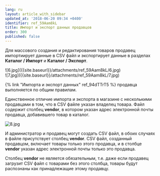```yaml
---
lang: ru
layout: article_with_sidebar
updated_at: '2018-06-20 09:34 +0400'
identifier: ref_59Aam8kL
title: Импорт и экспорт данных продавцов
order: 300
published: false
---
```

Для массового создания и редактирования товаров продавец импортиирует данные в CSV файл и экспортирует данные в разделах **Каталог / Импорт** и **Каталог / Экспорт**.

<div class="ui stackable two column grid">
  <div class="column" markdown="span">![6.jpg]({{site.baseurl}}/attachments/ref_59Aam8kL/6.jpg)
</div>
  <div class="column" markdown="span">![7.jpg]({{site.baseurl}}/attachments/ref_59Aam8kL/7.jpg)
</div>
</div>

{% link "Импорта и экспорт данных" ref_94dTTrT5 %} продавца выполняется по общим правилам.

Единственное отличие импорта и экспорта в магазине с несколькими продавцами в том, что в CSV файле указан владелец товара. Файл содержит столбец **vendor**, в котором указан адрес электронной почты продавца, добавившего товар в каталог.

![8.jpg]({{site.baseurl}}/attachments/ref_59Aam8kL/8.jpg)

И администратор и продавец могут создать CSV файл, в обоих случаях в файле присутствует столбец **vendor**. CSV файл, созданный продавцом, включает товары только этого продавца, и в столбце **vendor** указан адрес электронной почты только это продавца. 

Столбец **vendor** не является обязательным, т.е. даже если продавец загрузит CSV файл с товарами без этого столбца, товары будут распознаны как принадлежащие этому продавцу.

